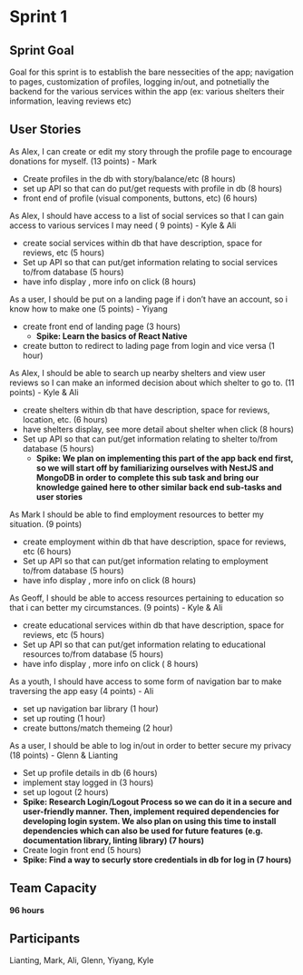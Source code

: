 # Sprint 1

## Sprint Goal
Goal for this sprint is to establish the bare nessecities of the app; navigation to pages, customization of profiles, logging in/out, and potnetially the backend for the various
services within the app (ex: various shelters their information, leaving reviews etc)

## User Stories
As Alex, I can create or edit my story through the profile page to encourage donations for myself. (13 points) - Mark
- Create profiles in the db with story/balance/etc (8 hours)
- set up API so that can do put/get requests with profile in db (8 hours) 
- front end of profile (visual components, buttons, etc) (6 hours)

As Alex, I should have access to a list of social services so that I can gain access to various services I may need ( 9 points) - Kyle & Ali
- create social services within db that have description, space for reviews, etc (5 hours)
- Set up API so that can put/get information relating to social services to/from database (5 hours)
- have info display , more info on click (8 hours)

As a user, I should be put on a landing page if i don’t have an account, so i know how to make one (5 points) - Yiyang
- create front end of landing page (3 hours)
    - **Spike: Learn the basics of React Native**
- create button to redirect to lading page from login and vice versa (1 hour)


As Alex, I should be able to search up nearby shelters and view user reviews so I can make an informed decision about which shelter to go to. (11 points) - Kyle & Ali
- create shelters within db that have description, space for reviews, location, etc. (6 hours)
- have shelters display, see more detail about shelter when click (8 hours)
- Set up API so that can put/get information relating to shelter to/from database (5 hours)
  - **Spike: We plan on implementing this part of the app back end first, so we will start off by familiarizing ourselves with NestJS and MongoDB in order to complete this sub task and bring our knowledge gained here to other similar back end sub-tasks and user stories** 

As Mark I should be able to find employment resources to better my situation.  (9 points)
- create employment within db that have description, space for reviews, etc (6 hours)
- Set up API so that can put/get information relating to employment to/from database (5 hours)
- have info display , more info on click (8 hours)

As Geoff, I should be able to access resources pertaining to education so that i can better my circumstances. (9 points) - Kyle & Ali
- create educational services within db that have description, space for reviews, etc (5 hours)
- Set up API so that can put/get information relating to educational resources to/from database (5 hours)
- have info display , more info on click ( 8 hours)

As a youth, I should have access to some form of navigation bar to make traversing the app easy (4 points) - Ali
- set up navigation bar library (1 hour)
- set up routing (1 hour)
- create buttons/match themeing (2 hour)

As a user, I should be able to log in/out in order to better secure my privacy (18 points) - Glenn & Lianting 
- Set up profile details in db (6 hours)
- implement stay logged in (3 hours)
- set up logout (2 hours)
- **Spike: Research Login/Logout Process so we can do it in a secure and user-friendly manner. Then, implement required dependencies for developing login system. We also plan on using this time to install dependencies which can also be used for future features (e.g. documentation library, linting library) (7 hours)**
- Create login front end (5 hours)
- **Spike: Find a way to securly store credentials in db for log in (7 hours)**

## Team Capacity

**96 hours**

## Participants
Lianting, Mark, Ali, Glenn, Yiyang, Kyle
